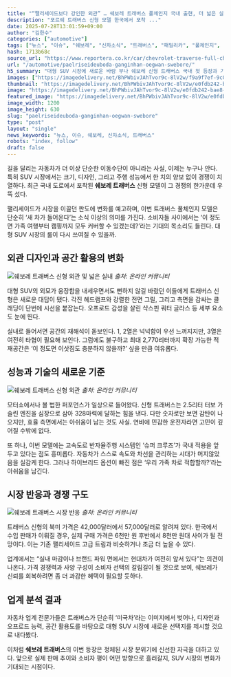 ```yaml
---
title: "“팰리세이드보다 강인한 외관” … 쉐보레 트래버스 풀체인지 국내 출현, 더 넓은 실내 품었다"
description: "포르쉐 트래버스 신형 모델 한국에서 포착 ..."
date: 2025-07-28T13:01:59+09:00
author: "김한수"
categories: ["automotive"]
tags: ["뉴스", "이슈", "쉐보레", "신차소식", "트래버스", "패밀리카", "풀체인지", "SUV시장재편", "프리미엄라이프스타일전환"]
hash: 1713b68c
source_url: "https://www.reportera.co.kr/car/chevrolet-traverse-full-change/"
url: "/automotive/paelriseideuboda-ganginhan-oegwan-swebore/"
h5_summary: "대형 SUV 시장에 새로운 바람 부나 쉐보레 신형 트래버스 국내 첫 등장과 기대감 확산"
images: ["https://imagedelivery.net/BhPWbivJAhTvor9c-8lV2w/f9a9f7ef-9c04-4623-f695-d8672422ae00/public", "https://imagedelivery.net/BhPWbivJAhTvor9c-8lV2w/85d7336c-07bb-4d1a-e29b-eca3d22c9c00/public", "https://imagedelivery.net/BhPWbivJAhTvor9c-8lV2w/e0fdb242-bae8-49b7-6621-21753b2eb600/public", "https://imagedelivery.net/BhPWbivJAhTvor9c-8lV2w/85cebe71-d528-4d3b-4fd6-8ddaefa2fc00/public"]
thumbnail: "https://imagedelivery.net/BhPWbivJAhTvor9c-8lV2w/e0fdb242-bae8-49b7-6621-21753b2eb600/public"
image: "https://imagedelivery.net/BhPWbivJAhTvor9c-8lV2w/e0fdb242-bae8-49b7-6621-21753b2eb600/public"
featured_image: "https://imagedelivery.net/BhPWbivJAhTvor9c-8lV2w/e0fdb242-bae8-49b7-6621-21753b2eb600/public"
image_width: 1200
image_height: 630
slug: "paelriseideuboda-ganginhan-oegwan-swebore"
type: "post"
layout: "single"
news_keywords: "뉴스, 이슈, 쉐보레, 신차소식, 트래버스"
robots: "index, follow"
draft: false
---
```


길을 달리는 자동차가 더 이상 단순한 이동수단이 아니라는 사실, 이제는 누구나 안다. 특히 SUV 시장에서는 크기, 디자인, 그리고 주행 성능에서 한 치의 양보 없이 경쟁이 치열하다. 최근 국내 도로에서 포착된 **쉐보레 트래버스** 신형 모델이 그 경쟁의 한가운데 우뚝 섰다.

팰리세이드가 시장을 이끌던 판도에 변화를 예고하며, 이번 트래버스 풀체인지 모델은 단순히 ‘새 차가 들어온다’는 소식 이상의 의미를 가진다. 소비자들 사이에서는 ‘이 정도면 가족 여행부터 캠핑까지 모두 커버할 수 있겠는데?’라는 기대의 목소리도 들린다. 대형 SUV 시장의 룰이 다시 쓰여질 수 있을까.

## 외관 디자인과 공간 활용의 변화

![쉐보레 트래버스 신형 외관 및 넓은 실내](https://imagedelivery.net/BhPWbivJAhTvor9c-8lV2w/85cebe71-d528-4d3b-4fd6-8ddaefa2fc00/public)
*출처: 온라인 커뮤니티*


대형 SUV의 외모가 웅장함을 내세우면서도 뻔하지 않길 바랐던 이들에게 트래버스 신형은 새로운 대답이 됐다. 각진 헤드램프와 강렬한 전면 그릴, 그리고 측면을 감싸는 클래딩이 단번에 시선을 붙잡는다. 오프로드 감성을 살린 샥스핀 쿼터 글라스 등 세부 요소도 눈에 띈다.

실내로 들어서면 공간의 재해석이 돋보인다. 1, 2열은 넉넉함이 우선 느껴지지만, 3열은 여전히 타협이 필요해 보인다. 그럼에도 불구하고 최대 2,770리터까지 확장 가능한 적재공간은 ‘이 정도면 이삿짐도 충분하지 않을까?’ 싶을 만큼 여유롭다.

## 성능과 기술의 새로운 기준

![쉐보레 트래버스 신형 외관](https://imagedelivery.net/BhPWbivJAhTvor9c-8lV2w/85d7336c-07bb-4d1a-e29b-eca3d22c9c00/public)
*출처: 온라인 커뮤니티*


모터쇼에서나 볼 법한 퍼포먼스가 일상으로 들어왔다. 신형 트래버스는 2.5리터 터보 가솔린 엔진을 심장으로 삼아 328마력에 달하는 힘을 낸다. 다만 숫자로만 보면 감탄이 나오지만, 효율 측면에서는 아쉬움이 남는 것도 사실. 연비에 민감한 운전자라면 고민이 깊어질 수밖에 없다.

또 하나, 이번 모델에는 고속도로 반자율주행 시스템인 ‘슈퍼 크루즈’가 국내 적용을 앞두고 있다는 점도 흥미롭다. 자동차가 스스로 속도와 차선을 관리하는 시대가 머지않았음을 실감케 한다. 그러나 하이브리드 옵션이 빠진 점은 ‘우리 가족 차로 적합할까?’라는 아쉬움을 남긴다.

## 시장 반응과 경쟁 구도

![쉐보레 트래버스 시장 반응](https://imagedelivery.net/BhPWbivJAhTvor9c-8lV2w/f9a9f7ef-9c04-4623-f695-d8672422ae00/public)
*출처: 온라인 커뮤니티*


트래버스 신형의 북미 가격은 42,000달러에서 57,000달러로 알려져 있다. 한국에서 수입 판매가 이뤄질 경우, 실제 구매 가격은 6천만 원 후반에서 8천만 원대 사이가 될 전망이다. 이는 기존 팰리세이드 고급 트림과 비슷하거나 조금 더 높을 수 있다.

업계에서는 “실내 마감이나 브랜드 파워 면에서는 현대차가 여전히 앞서 있다”는 의견이 나온다. 가격 경쟁력과 사양 구성이 소비자 선택의 갈림길이 될 것으로 보여, 쉐보레가 신뢰를 회복하려면 좀 더 과감한 혜택이 필요할 듯하다.

## 업계 분석 결과

자동차 업계 전문가들은 트래버스가 단순히 ‘미국차’라는 이미지에서 벗어나, 디자인과 오프로드 능력, 공간 활용도를 바탕으로 대형 SUV 시장에 새로운 선택지를 제시할 것으로 내다봤다. 

이처럼 **쉐보레 트래버스**의 이번 등장은 정체된 시장 분위기에 신선한 자극을 더하고 있다. 앞으로 실제 판매 추이와 소비자 평이 어떤 방향으로 흘러갈지, SUV 시장의 변화가 기대되는 시점이다.
